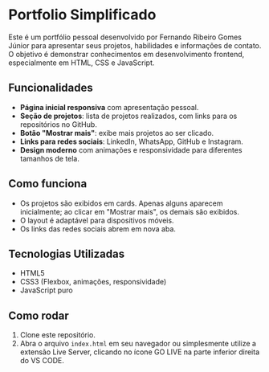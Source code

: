 # Portfolio Simplificado

Este é um portfólio pessoal desenvolvido por Fernando Ribeiro Gomes Júnior para apresentar seus projetos, habilidades e informações de contato. O objetivo é demonstrar conhecimentos em desenvolvimento frontend, especialmente em HTML, CSS e JavaScript.

## Funcionalidades

- **Página inicial responsiva** com apresentação pessoal.
- **Seção de projetos**: lista de projetos realizados, com links para os repositórios no GitHub.
- **Botão "Mostrar mais"**: exibe mais projetos ao ser clicado.
- **Links para redes sociais**: LinkedIn, WhatsApp, GitHub e Instagram.
- **Design moderno** com animações e responsividade para diferentes tamanhos de tela.

## Como funciona

- Os projetos são exibidos em cards. Apenas alguns aparecem inicialmente; ao clicar em "Mostrar mais", os demais são exibidos.
- O layout é adaptável para dispositivos móveis.
- Os links das redes sociais abrem em nova aba.

## Tecnologias Utilizadas

- HTML5
- CSS3 (Flexbox, animações, responsividade)
- JavaScript puro

## Como rodar

1. Clone este repositório.
2. Abra o arquivo `index.html` em seu navegador ou simplesmente utilize a extensão Live Server, clicando no ícone GO LIVE na parte inferior direita do VS CODE.

